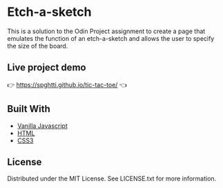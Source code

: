 # Etch-a-sketch

This is a solution to the Odin Project assignment to create a page that emulates the function of an etch-a-sketch and allows the user to specify the size of the board.

## Live project demo
:point_right: https://spghtti.github.io/tic-tac-toe/ :point_left:

## Built With

- [Vanilla Javascript](https://developer.mozilla.org/en-US/docs/Web/JavaScript)
- [HTML](https://developer.mozilla.org/en-US/docs/Web/HTML)
- [CSS3](https://developer.mozilla.org/en-US/docs/Web/CSS)

## License

Distributed under the MIT License. See LICENSE.txt for more information.
